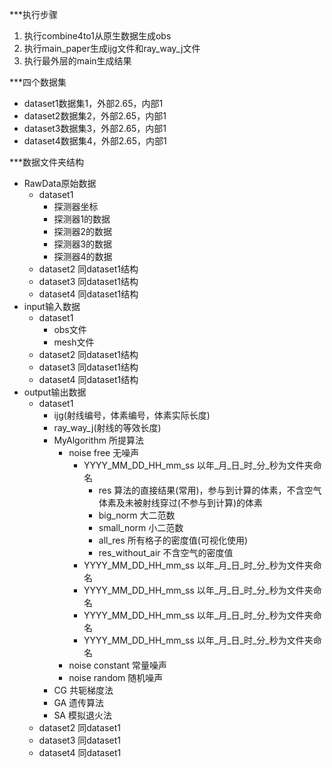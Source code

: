 ***执行步骤
1. 执行combine4to1从原生数据生成obs
2. 执行main_paper生成ijg文件和ray_way_j文件
3. 执行最外层的main生成结果



***四个数据集
- dataset1数据集1，外部2.65，内部1  
- dataset2数据集2，外部2.65，内部1  
- dataset3数据集3，外部2.65，内部1  
- dataset4数据集4，外部2.65，内部1  

***数据文件夹结构  
- RawData原始数据  
    - dataset1  
        - 探测器坐标  
        - 探测器1的数据  
        - 探测器2的数据  
        - 探测器3的数据  
        - 探测器4的数据  
    - dataset2 同dataset1结构  
    - dataset3 同dataset1结构  
    - dataset4 同dataset1结构  
- input输入数据  
    - dataset1  
        - obs文件
        - mesh文件
    - dataset2 同dataset1结构  
    - dataset3 同dataset1结构  
    - dataset4 同dataset1结构  
- output输出数据
    - dataset1
        - ijg(射线编号，体素编号，体素实际长度)
        - ray_way_j(射线的等效长度)
        - MyAlgorithm 所提算法
            - noise free 无噪声
              - YYYY_MM_DD_HH_mm_ss 以年_月_日_时_分_秒为文件夹命名
                - res 算法的直接结果(常用)，参与到计算的体素，不含空气体素及未被射线穿过(不参与到计算)的体素
                - big_norm 大二范数
                - small_norm 小二范数
                - all_res 所有格子的密度值(可视化使用)
                - res_without_air 不含空气的密度值
              - YYYY_MM_DD_HH_mm_ss 以年_月_日_时_分_秒为文件夹命名
              - YYYY_MM_DD_HH_mm_ss 以年_月_日_时_分_秒为文件夹命名
              - YYYY_MM_DD_HH_mm_ss 以年_月_日_时_分_秒为文件夹命名
              - YYYY_MM_DD_HH_mm_ss 以年_月_日_时_分_秒为文件夹命名
            - noise constant 常量噪声
            - noise random 随机噪声
        - CG 共轭梯度法
        - GA 遗传算法
        - SA 模拟退火法
    - dataset2 同dataset1  
    - dataset3 同dataset1  
    - dataset4 同dataset1  